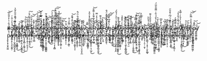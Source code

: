 #ġ̸̨̢̯̲̘͎͖̈́̽̓͗̋̀͑̚͘ą̸̡̹̗̜̅͆̀͛̃̀́͌̐̆͋̓͂̔w̶̘̻̙̬̼̞̗̰̎s̷̢̜̆̎̀̓̃Q̶̢͙͚̻̓͗̐̇̃͑͘͝ͅE̷̡̛̬̩̤͔̍̍̔̌͋̽̄̈́̄͗͠t̵̢̛̛̳̱̫͖͉͊͛̔̃́̆̏̈͝͝r̵̼͖̽̀͐͌̊ȁ̵͕̟̂̈́̅̎v̸̢͉̥͖͎̪͇̼̉͊̓͌̿̔͝s̶̞̘͍̞͖͕̘̺̥̜̬̠̰̜̐̀̀̂̾͜j̴̨̢̹͖̫̞̦̟̫̝͉͓̻̻̏͗́̓̓ͅb̷̘͔͇̙̞̫̞̏͋̆̎̀̈́̃͑̃g̵͖̜͎̖͓̻̖͎͉̑͋͐̕͠z̴̢̡̛̙̖͔̺̱̯͚̙̯̓̈́̆̌͊̆͊́̉̒̀͠ī̸̛͈̦̟̤̬̈́̎̎̈́̐̏͘͝ḱ̷̺̙̮͇̞̤̱̳́̒̈́͊͑̀̐̑͂̅̐̚͠͠r̶̡̢̖̗̯̟̲͇̤̩̬̟̟̟̒͊̈͂͊͆̽͒̔̂́̉̕ĵ̶̹͋͒̓̿̋e̶̪̘̼̝͈̓͋͗̃͑̚͝b̴̩̩̜̼͚̩̼̹̝̟̩̹́̐̈̄̕ͅṉ̸̡̡͉̱̤̲̙͕̱͗̿̏̒͗̃ͅá̸̩̠̙͖̥̳̜͎̻̲̗͛̅̓̅̊́͊̐̕̚͘͝ͅď̸̼̜͇̪̥͒̈́͌͘j̶̛̬̺̬̜̳͕̠͕͉̳̱̮̱͕̈̒͌̋̃̅́̂̈̈́̂̚ķ̸̡̟̼̭̘͈̭͓̗̭̤̙͚̄w̷̧̢̤͕͇̠̗͔̝̘̞̼̺̬̍̓̏̄̅̄̚̚b̵̮̞̦̤̜̘̗̜̿̐͜͜͜h̷̜̪̑̅̎̎͌̄̔̽̓̂̉F̴̗̺͋̏̿̓̈́͊̽͐̈͌̐͝N̵̡̨̝̫̣̖̱̥̭͇̖̝͖͐͂̈́̓͐̊̓̿̚A̶̛̮̼͗̊̈̌̇̓̍͌̚F̴̪̹̈́ģ̴̠̦̣̠̊̂̓̽̇̾̋̃̊̈́̐̕͘h̵̡̯͕̮̟̞͚͚̺̹́̔͌́͆͐̽̂͠͝g̸͓̰̥̪̭̹̲̜̾d̵̛̛̝̱̋̃̂͋͗̋̈̀́́͋́̕ŷ̴̞͖̦̜̗̭̘̰̭̭̪̗̃̍̀̅̚s̴̛̳̗͚͙̯̭̺̝͚͍̝͔̉̍̀͑̈̎̎̋̾e̶̱̝͍͙̦̍͋̓̌̓̂̚͘͜͝ͅg̶̡͈͓͈̞̲͛̆́͛̈̃̌̈́̕̚̚͠q̷̨̤̖̬͚̓f̶̪͚̗̼̺̏̍i̶̡̢͙̖̣͕͈̦͍̞̻͊̋͐̍̿̏́͝ṗ̸̹͙͖͓̼̇̂͘͝ű̵̱̭̹̈́̏͊̾̇͂̊̅̊̕ẘ̴̖̞̦̂̚e̵̛̼̿̂͑̔̌̏̀͘͘.̴̝̗̘̙̱̳͓̜̓̂͝ͅd̵̨̛̺̙̥̟̟͙͍͇̜̞̻̃̆z̷̦̞̬͉͚̉̈́̾̀̔̎́́͋͑̿͂͋̅̈́͜h̸̡̛̪̰̝͆̎̓̾̋͛k̸̢̨̙̯̟̙̬͇̘̭̟̳̔̋̄̀̌͆̕͜ą̸̧̛̦͉̙̙̦̰̳̤̫͕̻̀̋̈̔͆͝s̵̰͓͐͋̈́̚͠ͅş̴̛̠̺͔͉̯̼̂̀͛͂͊͂́̈́͆̈͛̐̎̋c̴̨̡̢̱̭̯͖̲̩͌̆̌̄͊͜͝a̶̛̦͖̟̠͒̄̿̃̂̆̒r̸̢͇̠̤̹͗̾̂́͆̄̈́̋̓̊͠y̴̛̜͌̍͛̓͑̓̄̀̇͗̈́̊̚̕͜ç̸̧͎͔̣̳̥̥̦̪̞̟̟̔͜r̷̡̭̮͔͕̘͕͗̐̇̍͘͜͝è̸̡̨̙͕͎̫̰̟̹̱̱̼̰̝̀̈͆̕̕e̵̢̲͔̞͂̎́̂̊̋͗̿̏̀͘͝͝p̵̡̨͉̗̭̠͈͇̗͖͎̈͆͌͛͝y̸̺͚͖̺̫̯͇̎̓͝ͅp̴̧̥͓͕̟̯͓̫͚̈́̊̿̽̈́͋͑̔̇̽̐̃͐͆͝a̸̝̤̣͓̙̣͉̥̮̬̼̦̽̎ş̴̨̩̣̫̝̪͚̪̩̭̞͈̉̈́̎̂͐͆̇̀̿̕͘t̵̟͈͙͓͕̘͇̳̖̥̀̀̓̎͆̇͘͜ā̶̛̦̙̙̻̹̎͋̔̓͑̏̂̚͘͝͠f̵̡̤̮̲̙̯̤̦̟͖̬̻̯̈̄́͛̇̅͆͜n̶̢̞̞̟̻̜͎͖̭͕̤̿̍́͐̚͜͝͝͝á̵̢͍͔͍̠̹̫̣̬̣̄̓̒̍̓̋̉̍̂̀̍ͅf̶͔͕͔̲̟̰̜̦̍͘͜f̴̛͔̦̤͔̓͗́̆͘ṷ̶̩̭̺͊n̶̮̾̂̇̈́́̂́̈́͋͋͋̔̑͝͝n̶̡̧̙̫̠͎̝͈͊̀̀̓̂̐̓̐́̎̈́̿̂̎̈́y̸͓̻̩͎̣̖͖̘̪̱̞̿͊̀̐͂̿̊̎͐̋̕͘f̵͖͉̱̦̯̫̯̠͓̻̻̳̰͗̑̽̈́̌̂̌̆̇̉̒͋̕h̶̯̗̹͍̒̃̀̂͑̈́̎̾̇͆̄͘̚͜͜͠͝ä̶̤̮̲̱̥́̄͒̑̈͛͐̌̎̓̎̚s̷̨̢͈̠̦͉͓͎̭̻̍͠j̵͔̹̦̎̈́̐̾̓̒̅͋̀̋̀̎̆̏̕k̶̡̛͚̺͆̋̊͊̍̀͌̏̉͗͋̏̓͝f̸̧̩͍̪̦̖̻̦̗̔͂͑̇̈́͛͆́͝ͅv̵̤̬͒a̵̺͂̋̄̈́͆̄͘s̵͚͓̖̙̣͕̻͐̑̄̄̕̚ͅb̷̦̹̠̉̒̕k̷̛̛͔̟̟͔̩̮͚͎̖͉̀̒̽͂́͛̎̆͆̕͠ͅj̸̢̛̀͊̅̈́̈́̀́͌͘͝c̶̛̻̀̑̐̓̄͋̐̈́̅̕á̵̬͓̙̘̙̦̹̩̹̤̟̯̞͕̲̊̌͂̃̓̒̔̒͊̕ṋ̶̺̜̘͕̎̄ ̶̤̫̟̘̣̲̬͇̻͈̹͛̉͑̚͘̚t̵̖̹̀̀̅s̸̨̧̯̺̮̭̠̭̤̣̖̜̺̗͛̅̈̈̐͛̆͆͛́̽̋͘͜͠e̴͓͖̙͖̻͐̀̒̀̾̍̓͆̕͝͝ ẍ̴̡̰̬̜͚̼͚͖̝̪͈̯̼̝́̔̿̉̌̍̑̚͜͠͝t̶̛͔̭͓̭͖͍̍́̍͗̄̋̋̇͒̕̕ḩ̵̣̙͈̽͋̉̏̿̒͆̈́̆̕͘͠e̴̟͇̪͈͍̖̊́͗͗͒̎͋̽̈́͆̓͘͝͠b̶̨͚͍̫͗̍̄͜e̸̯̳̖̙̩̲̲̲͛͐̾̄͜a̷̡̢̛͈̹͉̺͔̟͉͉͓̯̋̊͋̅̆̑̓ṟ̵̫͔̙̪͎̪̪̻̤͚͚͍̦̐̾̄̂̈̋͊͒̓̊̐͂̄̚͜f̵̪̻͕̭̙̺̺̻̜͔̋͋̍͛́̅ḩ̶̨̺͇̊̆s̴̢̟̭̗͎͉̫̞̞̞̳̬̲͖̈́̔͛̆̒̌͗͛̈́͌̐͘͜ḏ̶̢̧̛̹̼̦͉̫͋̈́͒̏̓͊̄̒͑͝͠j̸͇͕̥̻̎͒͐̆̆̿̌̽̃̏̏̈́̚h̷̠͉͈̪̲̠̠͕͔̰̯͖̼̑̋̄͑͒͐̀̽͐̕͘͜a̸̧̡̱͕̘̮̭̦̮͚̹͒̈́̾̏̂̽̈́̎̈́͌̇̂̍̕͜͝ͅs̴̰̭͙̣̳̹͇̟̘̖̬̫͓̝̼̈́̑̀͆͂̓͗͌͌͂̊̂̚͝ĝ̵̛̛̮̩̽̑̎͑́͝f̵̢̘͓̦̩̤̹̣̮͎́̏͆̕͘̚̚ő̸̙̰̫̻͉̜͎̥̜̦̱̙̼̲̬͂͛̚̕ ̴͈̺̍̀́͑̒͋̀͐̔̑̑͋̓͌s̸͎͈̗̝̭͊̓͑̊̆͝ȩ̵̥͉͈̖̮͓̤͍͇͚͚͈̫̏̃̀͊̐̀͛̓͑ĵ̸̢̛͙͕̜͚̠͚̭̌͊̔̐͒̉̄̀͜h̸̡̼̲̣̻̳͕̗̜̼͖̰̝͛͊͂́̚f̴̨̨̠͍̙̦̰̮̐ͅg̷̨̹̝̙̪̊̃͂́̚͝ͅh̶̡͖͓̩͎͓̣͎̉̐͛́̃̌̑̀͋̕ẁ̶̨̨̻͍̻̩͙̻̈́̋̃̇͋̚͜s̶̢̨̮̼̦̞̟̝̖͖̠̎͆͑̆̕͘̚͝ͅx̷͙͙̭̏ĉ̶̙̈́ǐ̶̡̡̦̞̩͓͇̪̭̠̠̎́͊͒̊̅͐͜h̵̛͙̀̏̓́͛̅̃̕ͅú̶̧͕̹͔͎̝̟͗͒̽̌͆͠z̸͕͉͔̹̑̈́͒̇̉
̷͇̩͖̲̞͉͖̻͖̫͖̗͂̎͗͘͝
